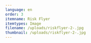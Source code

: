 ```yaml
---
language: en
order: 3
itemname: Risk Flyer
itemtypes: Image
filename: /uploads/riskflyer-2-.jpg
thumbnail: /uploads/riskflyer-2-.jpg
---
```

